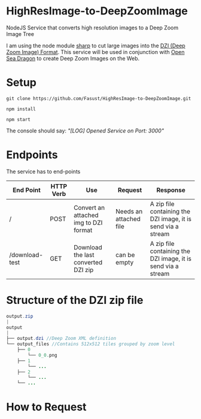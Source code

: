 # HighResImage-to-DeepZoomImage

NodeJS Service that converts high resolution images to a Deep Zoom Image Tree

I am using the node module [sharp](https://sharp.pixelplumbing.com/en/stable/api-output/#tile) to cut large images into the [DZI (Deep Zoom Image) Format](https://docs.microsoft.com/en-us/previous-versions/windows/silverlight/dotnet-windows-silverlight/cc645077).
This service will be used in conjunction with [Open Sea Dragon](<https://docs.microsoft.com/en-us/previous-versions/windows/silverlight/dotnet-windows-silverlight/cc645077(v=vs.95)>) to create Deep Zoom Images on the Web.

# Setup

```
git clone https://github.com/Fasust/HighResImage-to-DeepZoomImage.git
```

```
npm install
```

```
npm start 
```

The console should say: _"[LOG] Opened Service on Port: 3000"_

# Endpoints

The service has to end-points

| End Point      | HTTP Verb | Use                                   | Request                | Response                                                     |
|----------------|-----------|---------------------------------------|------------------------|--------------------------------------------------------------|
| /              | POST      | Convert an attached img to DZI format | Needs an attached file | A zip file containing the DZI image, it is send via a stream |
| /download-test | GET       | Download the last converted DZI zip   | can be empty           | A zip file containing the DZI image, it is send via a stream |

# Structure of the DZI zip file
```java
output.zip
|
output
|
├── output.dzi //Deep Zoom XML definition
└── output_files //Contains 512x512 tiles grouped by zoom level
    ├── 0
        └── 0_0.png
    ├── 1
        └── ...
    ├── 2
        └── ...
    └── ...
```
# How to Request
